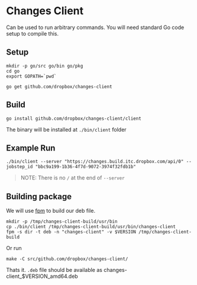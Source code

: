 Changes Client
==============

Can be used to run arbitrary commands. You will need standard
Go code setup to compile this.

Setup
-----

```
mkdir -p go/src go/bin go/pkg
cd go
export GOPATH=`pwd`

go get github.com/dropbox/changes-client
```

Build
-----

```
go install github.com/dropbox/changes-client/client
```

The binary will be installed at `./bin/client` folder

Example Run
-----------


```
./bin/client --server "https://changes.build.itc.dropbox.com/api/0" --jobstep_id "bbc9a199-1b36-4f7d-9072-3974f32fdb1b"
```

> NOTE: There is no `/` at the end of `--server`

Building package
----------------

We will use [fpm](https://github.com/jordansissel/fpm) to build our deb file.

```
mkdir -p /tmp/changes-client-build/usr/bin
cp ./bin/client /tmp/changes-client-build/usr/bin/changes-client
fpm -s dir -t deb -n "changes-client" -v $VERSION /tmp/changes-client-build
```

Or run

```
make -C src/github.com/dropbox/changes-client/
```

Thats it. `.deb` file should be available as changes-client\_$VERSION\_amd64.deb
